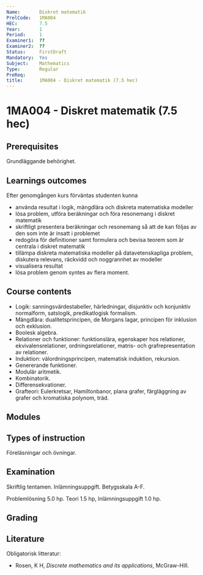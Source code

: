 ```yaml
---
Name:       Diskret matematik
PrelCode:   1MA004
HEC:        7.5
Year:       1
Period:     1
Examiner1:  ??    
Examiner2:  ??
Status:     FirstDraft
Mandatory:  Yes
Subject:    Mathematics
Type:       Regular
PreReq:     
title:      1MA004 - Diskret matematik (7.5 hec)
---
```


# 1MA004 - Diskret matematik (7.5 hec)

## Prerequisites

Grundläggande behörighet. 

## Learnings outcomes

Efter genomgången kurs förväntas studenten kunna

- använda resultat i logik, mängdlära och diskreta matematiska modeller
- lösa problem, utföra beräkningar och föra resonemang i diskret matematik
- skriftligt presentera beräkningar och resonemang så att de kan följas av den som inte är insatt i problemet
- redogöra för definitioner samt formulera och bevisa teorem som är centrala i diskret matematik
- tillämpa diskreta matematiska modeller på datavetenskapliga problem, diskutera relevans, räckvidd och noggrannhet av modeller
- visualisera resultat
- lösa problem genom syntes av flera moment. 

## Course contents

- Logik: sanningsvärdestabeller, härledningar, disjunktiv och konjunktiv normalform, satslogik, predikatlogisk formalism.
- Mängdlära: dualitetsprincipen, de Morgans lagar, principen för inklusion och exklusion.
- Boolesk algebra. 
- Relationer och funktioner: funktionslära, egenskaper hos relationer, ekvivalensrelationer, ordningsrelationer, matris- och grafrepresentation av relationer.
- Induktion: välordningsprincipen, matematisk induktion, rekursion.
- Genererande funktioner.
- Modulär aritmetik. 
- Kombinatorik.
- Differensekvationer.
- Grafteori: Eulerkretsar, Hamiltonbanor, plana grafer, färgläggning av grafer och kromatiska polynom, träd.

## Modules

## Types of instruction

Föreläsningar och övningar. 

## Examination

Skriftlig tentamen. Inlämningsuppgift. Betygsskala A-F.

Problemlösning 5.0 hp. Teori 1.5 hp, Inlämningsuppgift 1.0 hp. 

## Grading

## Literature

Obligatorisk litteratur:

- Rosen, K H, *Discrete mathematics and its applications*, McGraw-Hill. 

